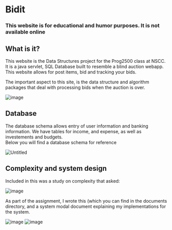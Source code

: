 #  Bidit #
### This website is for educational and humor purposes.  It is not available online ###

## What is it? ##
This website is the Data Structures project for the Prog2500 class at NSCC.  It is a java servlet, SQL Database built to resemble a blind auction webapp.
This website allows for post items, bid and tracking your bids.

The important aspect to this site, is the data structure and algorithm packages that deal with processing bids when the auction is over.


![image](https://github.com/Dunfiena/Data-Structures---Final-Project/assets/117761149/acff0d27-a974-4973-a4cd-d881b7e68ce4)


## Database ##
The database schema allows entry of user information and banking information.  We have tables for income, and expense, as well as investements and budgets.  
Below you will find a database schema for reference

![Untitled](https://github.com/Dunfiena/Data-Structures---Final-Project/assets/117761149/c14afdd2-2194-4f74-91ce-a5f3abe2e6a6)



## Complexity and system design ##

Included in this was a study on complexity that asked:

![image](https://github.com/Dunfiena/Data-Structures---Final-Project/assets/117761149/5603077a-2c0a-4424-b770-a0f49b2de114)

As part of the assignment, I wrote this (which you can find in the documents directory, and a system modal document explaining my implementations for the system.

![image](https://github.com/Dunfiena/Data-Structures---Final-Project/assets/117761149/2c58035a-d833-4bef-86a2-4338a6488262)
![image](https://github.com/Dunfiena/Data-Structures---Final-Project/assets/117761149/47b587b4-c171-4970-bd7c-3e8ed03f6050)
